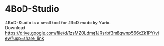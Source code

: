 # 4BoD-Studio
4BoD-Studio is a small tool for 4BoD made by Yurix.<br>
Download https://drive.google.com/file/d/1zsMZ0Ldmg1JRsrbf3m8qwnp566oZk1PY/view?usp=share_link
